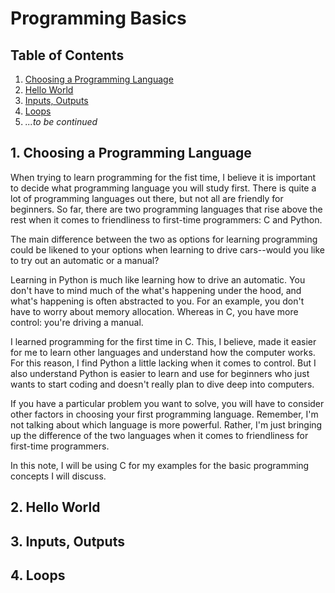 # Programming Basics

## Table of Contents
1. [Choosing a Programming Language](#1-choosing-a-programming-language)
2. [Hello World](#2-hello-world)
3. [Inputs, Outputs](#3-inputs-outputs)
4. [Loops](#4-loops)
5. *...to be continued*


## 1. Choosing a Programming Language
When trying to learn programming for the fist time, I believe it is important to decide what programming language you will study first. There is quite a lot of programming languages out there, but not all are friendly for beginners. So far, there are two programming languages that rise above the rest when it comes to friendliness to first-time programmers: C and Python.

The main difference between the two as options for learning programming could be likened to your options when learning to drive cars--would you like to try out an automatic or a manual?

Learning in Python is much like learning how to drive an automatic. You don't have to mind much of the what's happening under the hood, and what's happening is often abstracted to you. For an example, you don't have to worry about memory allocation. Whereas in C, you have more control: you're driving a manual.

I learned programming for the first time in C. This, I believe, made it easier for me to learn other languages and understand how the computer works. For this reason, I find Python a little lacking when it comes to control. But I also understand Python is easier to learn and use for beginners who just wants to start coding and doesn't really plan to dive deep into computers.

If you have a particular problem you want to solve, you will have to consider other factors in choosing your first programming language. Remember, I'm not talking about which language is more powerful. Rather, I'm just bringing up the difference of the two languages when it comes to friendliness for first-time programmers.

In this note, I will be using C for my examples for the basic programming concepts I will discuss.

## 2. Hello World
## 3. Inputs, Outputs
## 4. Loops

